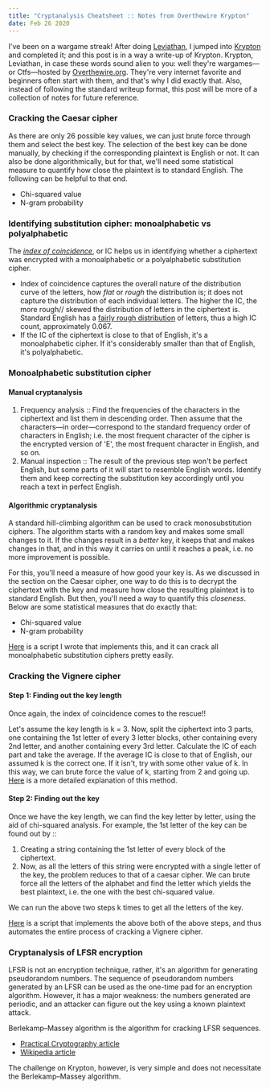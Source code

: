```yaml
---
title: "Cryptanalysis Cheatsheet :: Notes from Overthewire Krypton"
date: Feb 26 2020
---
```


I've been on a wargame streak! After doing [Leviathan](https://sumit-ghosh.com/articles/notes-overthewire-leviathan/), I jumped into [Krypton](https://overthewire.org/wargames/krypton/) and completed it; and this post is in a way a write-up of Krypton. Krypton, Leviathan, in case these words sound alien to you: well they're wargames—or Ctfs—hosted by [Overthewire.org](https://overthewire.org/wargames/). They're very internet favorite and beginners often start with them, and that's why I did exactly that. Also, instead of following the standard writeup format, this post will be more of a collection of notes for future reference.

### Cracking the Caesar cipher

As there are only 26 possible key values, we can just brute force through them and select the best key. The selection of the best key can be done manually, by checking if the corresponding plaintext is English or not. It can also be done algorithmically, but for that, we'll need some statistical measure to quantify how close the plaintext is to standard English. The following can be helpful to that end.

- Chi-squared value
- N-gram probability

### Identifying substitution cipher: monoalphabetic vs polyalphabetic

The [_index of coincidence_](http://practicalcryptography.com/cryptanalysis/text-characterisation/index-coincidence/), or IC helps us in identifying whether a ciphertext was encrypted with a monoalphabetic or a polyalphabetic substitution cipher.

- Index of coincidence captures the overall nature of the distribution curve of the letters, how _flat_ or _rough_ the distribution is; it does not capture the distribution of each individual letters. The higher the IC, the more rough// skewed the distribution of letters in the ciphertext is. Standard English has a [fairly rough distribution](https://en.wikipedia.org/wiki/Letter_frequency) of letters, thus a high IC count, approximately 0.067.
- If the IC of the ciphertext is close to that of English, it's a monoalphabetic cipher. If it's considerably smaller than that of English, it's polyalphabetic.

### Monoalphabetic substitution cipher

#### Manual cryptanalysis

1. Frequency analysis :: Find the frequencies of the characters in the ciphertext and list them in descending order. Then assume that the characters—in order—correspond to the standard frequency order of characters in English; i.e. the most frequent character of the cipher is the encrypted version of 'E', the most frequent character in English, and so on.
2. Manual inspection :: The result of the previous step won't be perfect English, but some parts of it will start to resemble English words. Identify them and keep correcting the substitution key accordingly until you reach a text in perfect English.

#### Algorithmic cryptanalysis

A standard hill-climbing algorithm can be used to crack monosubstitution ciphers. The algorithm starts with a random key and makes some small changes to it. If the changes result in a _better_ key, it keeps that and makes changes in that, and in this way it carries on until it reaches a peak, i.e. no more improvement is possible.

For this, you'll need a measure of how good your key is. As we discussed in the section on the Caesar cipher, one way to do this is to decrypt the ciphertext with the key and measure how close the resulting plaintext is to standard English. But then, you'll need a way to quantify this _closeness_. Below are some statistical measures that do exactly that:

- Chi-squared value
- N-gram probability

[Here](https://github.com/SkullTech/cryptanalysis-scripts) is a script I wrote that implements this, and it can crack all monoalphabetic substitution ciphers pretty easily.

### Cracking the Vignere cipher

#### Step 1: Finding out the key length

Once again, the index of coincidence comes to the rescue!!

Let's assume the key length is k = 3. Now, split the ciphertext into 3 parts, one containing the 1st letter of every 3 letter blocks, other containing every 2nd letter, and another containing every 3rd letter. Calculate the IC of each part and take the average. If the average IC is close to that of English, our assumed k is the correct one. If it isn't, try with some other value of k. In this way, we can brute force the value of k, starting from 2 and going up. [Here](http://practicalcryptography.com/cryptanalysis/stochastic-searching/cryptanalysis-vigenere-cipher/) is a more detailed explanation of this method.

#### Step 2: Finding out the key

Once we have the key length, we can find the key letter by letter, using the aid of chi-squared analysis. For example, the 1st letter of the key can be found out by ::

1. Creating a string containing the 1st letter of every block of the ciphertext.
2. Now, as all the letters of this string were encrypted with a single letter of the key, the problem reduces to that of a caesar cipher. We can brute force all the letters of the alphabet and find the letter which yields the best plaintext, i.e. the one with the best chi-squared value.

We can run the above two steps k times to get all the letters of the key.

[Here](https://github.com/SkullTech/cryptanalysis-scripts) is a script that implements the above both of the above steps, and thus automates the entire process of cracking a Vignere cipher.

### Cryptanalysis of LFSR encryption

LFSR is not an encryption technique, rather, it's an algorithm for generating pseudorandom numbers. The sequence of pseudorandom numbers generated by an LFSR can be used as the one-time pad for an encryption algorithm. However, it has a major weakness: the numbers generated are periodic, and an attacker can figure out the key using a known plaintext attack.

Berlekamp–Massey algorithm is the algorithm for cracking LFSR sequences.

- [Practical Cryptography article](http://practicalcryptography.com/cryptanalysis/modern-cryptanalysis/lfsrs-and-berlekampmassey-algorithm/)
- [Wikipedia article](https://en.wikipedia.org/wiki/Berlekamp%E2%80%93Massey_algorithm)

The challenge on Krypton, however, is very simple and does not necessitate the Berlekamp–Massey algorithm.
